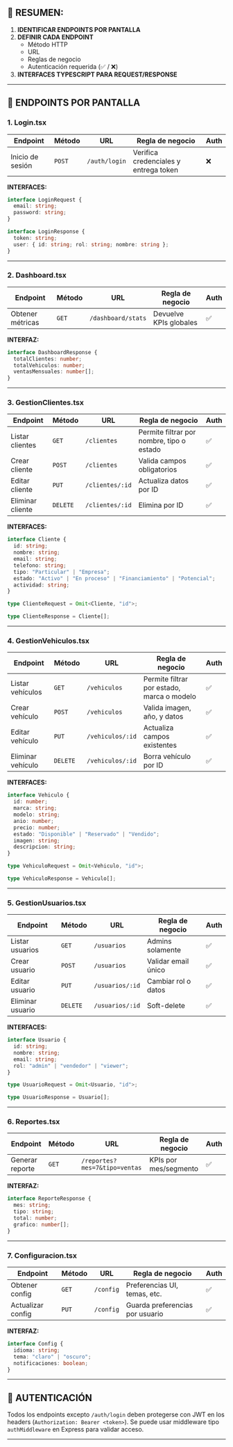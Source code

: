 ## 🧭 RESUMEN:
1. **IDENTIFICAR ENDPOINTS POR PANTALLA**
2. **DEFINIR CADA ENDPOINT**
   - Método HTTP
   - URL
   - Reglas de negocio
   - Autenticación requerida (✅ / ❌)
3. **INTERFACES TYPESCRIPT PARA REQUEST/RESPONSE**

---

## 📘 ENDPOINTS POR PANTALLA

### 1. **Login.tsx**
| Endpoint | Método | URL | Regla de negocio | Auth |
|---------|--------|-----|------------------|------|
| Inicio de sesión | `POST` | `/auth/login` | Verifica credenciales y entrega token | ❌ |

**INTERFACES:**
```ts
interface LoginRequest {
  email: string;
  password: string;
}

interface LoginResponse {
  token: string;
  user: { id: string; rol: string; nombre: string };
}
```

---

### 2. **Dashboard.tsx**
| Endpoint | Método | URL | Regla de negocio | Auth |
|---------|--------|-----|------------------|------|
| Obtener métricas | `GET` | `/dashboard/stats` | Devuelve KPIs globales | ✅ |

**INTERFAZ:**
```ts
interface DashboardResponse {
  totalClientes: number;
  totalVehiculos: number;
  ventasMensuales: number[];
}
```

---

### 3. **GestionClientes.tsx**
| Endpoint | Método | URL | Regla de negocio | Auth |
|---------|--------|-----|------------------|------|
| Listar clientes | `GET` | `/clientes` | Permite filtrar por nombre, tipo o estado | ✅ |
| Crear cliente | `POST` | `/clientes` | Valida campos obligatorios | ✅ |
| Editar cliente | `PUT` | `/clientes/:id` | Actualiza datos por ID | ✅ |
| Eliminar cliente | `DELETE` | `/clientes/:id` | Elimina por ID | ✅ |

**INTERFACES:**
```ts
interface Cliente {
  id: string;
  nombre: string;
  email: string;
  telefono: string;
  tipo: "Particular" | "Empresa";
  estado: "Activo" | "En proceso" | "Financiamiento" | "Potencial";
  actividad: string;
}

type ClienteRequest = Omit<Cliente, "id">;

type ClienteResponse = Cliente[];
```

---

### 4. **GestionVehiculos.tsx**
| Endpoint | Método | URL | Regla de negocio | Auth |
|---------|--------|-----|------------------|------|
| Listar vehículos | `GET` | `/vehiculos` | Permite filtrar por estado, marca o modelo | ✅ |
| Crear vehículo | `POST` | `/vehiculos` | Valida imagen, año, y datos | ✅ |
| Editar vehículo | `PUT` | `/vehiculos/:id` | Actualiza campos existentes | ✅ |
| Eliminar vehículo | `DELETE` | `/vehiculos/:id` | Borra vehículo por ID | ✅ |

**INTERFACES:**
```ts
interface Vehiculo {
  id: number;
  marca: string;
  modelo: string;
  anio: number;
  precio: number;
  estado: "Disponible" | "Reservado" | "Vendido";
  imagen: string;
  descripcion: string;
}

type VehiculoRequest = Omit<Vehiculo, "id">;

type VehiculoResponse = Vehiculo[];
```

---

### 5. **GestionUsuarios.tsx**
| Endpoint | Método | URL | Regla de negocio | Auth |
|---------|--------|-----|------------------|------|
| Listar usuarios | `GET` | `/usuarios` | Admins solamente | ✅ |
| Crear usuario | `POST` | `/usuarios` | Validar email único | ✅ |
| Editar usuario | `PUT` | `/usuarios/:id` | Cambiar rol o datos | ✅ |
| Eliminar usuario | `DELETE` | `/usuarios/:id` | Soft-delete | ✅ |

**INTERFACES:**
```ts
interface Usuario {
  id: string;
  nombre: string;
  email: string;
  rol: "admin" | "vendedor" | "viewer";
}

type UsuarioRequest = Omit<Usuario, "id">;

type UsuarioResponse = Usuario[];
```

---

### 6. **Reportes.tsx**
| Endpoint | Método | URL | Regla de negocio | Auth |
|---------|--------|-----|------------------|------|
| Generar reporte | `GET` | `/reportes?mes=7&tipo=ventas` | KPIs por mes/segmento | ✅ |

**INTERFAZ:**

```ts
interface ReporteResponse {
  mes: string;
  tipo: string;
  total: number;
  grafico: number[];
}
```

---

### 7. **Configuracion.tsx**
| Endpoint | Método | URL | Regla de negocio | Auth |
|---------|--------|-----|------------------|------|
| Obtener config | `GET` | `/config` | Preferencias UI, temas, etc. | ✅ |
| Actualizar config | `PUT` | `/config` | Guarda preferencias por usuario | ✅ |

**INTERFAZ:**

```ts
interface Config {
  idioma: string;
  tema: "claro" | "oscuro";
  notificaciones: boolean;
}
```

---

## 🔐 AUTENTICACIÓN
Todos los endpoints excepto `/auth/login` deben protegerse con JWT en los headers (`Authorization: Bearer <token>`). Se puede usar middleware tipo `authMiddleware` en Express para validar acceso.

---